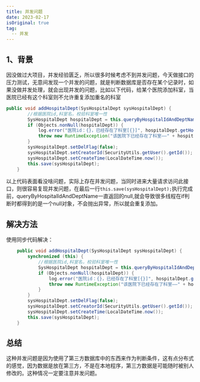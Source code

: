```yaml
---
title: 并发问题
date: 2023-02-17
isOriginal: true
tag: 
  -- 并发
---
```


## 1、背景

因没做过大项目，并发经验匮乏，所以很多时候考虑不到并发问题，今天做接口的压力测试，无意间发现一个并发的问题，就是判断数据库是否存在某个记录时，如果没做并发处理，就会出现并发的问题，比如以下代码，给某个医院添加科室，当医院已经有这个科室则不允许重复添加重名的科室

~~~java
public void addHospitalDept(SysHospitalDept sysHospitalDept) {
        //根据医院id,科室名，校验科室唯一性
        SysHospitalDept hospitalDept = this.queryByHospitalIdAndDeptName(sysHospitalDept.getHospitalId(), sysHospitalDept.getDeptName());
        if (Objects.nonNull(hospitalDept)) {
            log.error("医院id：{}，已经存在了科室[{}]", hospitalDept.getHospitalId(), hospitalDept.getDeptName());
            throw new RuntimeException("该医院下已经存在了科室——" + hospitalDept.getDeptName());
        }
		sysHospitalDept.setDelFlag(false);
		sysHospitalDept.setCreatorId(SecurityUtils.getUser().getId());
		sysHospitalDept.setCreateTime(LocalDateTime.now());
		this.save(sysHospitalDept);
	}
~~~

以上代码表面看没啥问题，实际上存在并发问题，当同时进来大量请求访问此接口，则很容易复现并发问题，在最后一行`this.save(sysHospitalDept);`执行完成前，queryByHospitalIdAndDeptName一直返回的null,就会导致很多线程在if判断时都得到的是一个null对象，不会抛出异常，所以就会重复添加。

## 解决方法

使用同步代码解决：

~~~java
	public void addHospitalDept(SysHospitalDept sysHospitalDept) {
		synchronized (this) {
			//根据医院id,科室名，校验科室唯一性
			SysHospitalDept hospitalDept = this.queryByHospitalIdAndDeptName(sysHospitalDept.getHospitalId(), sysHospitalDept.getDeptName());
			if (Objects.nonNull(hospitalDept)) {
				log.error("医院id：{}，已经存在了科室[{}]", hospitalDept.getHospitalId(), hospitalDept.getDeptName());
				throw new RuntimeException("该医院下已经存在了科室——" + hospitalDept.getDeptName());
			}
		}
		sysHospitalDept.setDelFlag(false);
		sysHospitalDept.setCreatorId(SecurityUtils.getUser().getId());
		sysHospitalDept.setCreateTime(LocalDateTime.now());
		this.save(sysHospitalDept);
	}
~~~

## 总结

这种并发问题是因为使用了第三方数据库中的东西来作为判断条件，这有点分布式的感觉，因为数据是放在第三方，不是在本地程序，第三方数据是可能随时被别人修改的。这种情况一定要注意并发问题。
